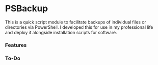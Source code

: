 # PSBackup
This is a quick script module to facilitate backups of individual files or directories via PowerShell. I developed this for use in my professional life and deploy it alongside installation scripts for software. 

### Features

### To-Do

